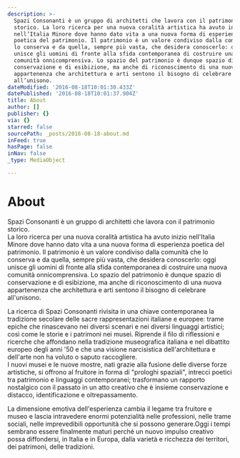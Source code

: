 ```yaml
---
description: >-
  Spazi Consonanti è un gruppo di architetti che lavora con il patrimonio
  storico. La loro ricerca per una nuova coralità artistica ha avuto inizio
  nell’Italia Minore dove hanno dato vita a una nuova forma di esperienza
  poetica del patrimonio. Il patrimonio è un valore condiviso dalla comunità che
  lo conserva e da quella, sempre più vasta, che desidera conoscerlo: oggi
  unisce gli uomini di fronte alla sfida contemporanea di costruire una nuova
  comunità onnicomprensiva. Lo spazio del patrimonio è dunque spazio di
  conservazione e di esibizione, ma anche di riconoscimento di una nuova
  appartenenza che architettura e arti sentono il bisogno di celebrare
  all’unisono.
dateModified: '2016-08-18T10:01:30.433Z'
datePublished: '2016-08-18T10:01:37.904Z'
title: About
author: []
publisher: {}
via: {}
starred: false
sourcePath: _posts/2016-08-18-about.md
inFeed: true
hasPage: false
inNav: false
_type: MediaObject

---
```

# About

Spazi Consonanti è un gruppo di architetti che lavora con il patrimonio storico.  
La loro ricerca per una nuova coralità artistica ha avuto inizio nell'Italia Minore dove hanno dato vita a una nuova forma di esperienza poetica del patrimonio. Il patrimonio è un valore condiviso dalla comunità che lo conserva e da quella, sempre più vasta, che desidera conoscerlo: oggi unisce gli uomini di fronte alla sfida contemporanea di costruire una nuova comunità onnicomprensiva. Lo spazio del patrimonio è dunque spazio di conservazione e di esibizione, ma anche di riconoscimento di una nuova appartenenza che architettura e arti sentono il bisogno di celebrare all'unisono.

La ricerca di Spazi Consonanti rivisita in una chiave contemporanea la tradizione secolare delle sacre rappresentazioni italiane e europee: trame epiche che rinascevano nei diversi scenari e nei diversi linguaggi artistici; così come le storie e i patrimoni nei musei. Riprende il filo di riflessioni e ricerche che affondano nella tradizione museografica italiana e nel dibattito europeo degli anni '50 e che una visione narcisistica dell'architettura e dell'arte non ha voluto o saputo raccogliere.  
I nuovi musei e le nuove mostre, nati grazie alla fusione delle diverse forze artistiche, si offrono al fruitore in forma di "prologhi spaziali", intrecci poetici tra patrimonio e linguaggi contemporanei; trasformano un rapporto nostalgico con il passato in un atto creativo che è insieme conservazione e distacco, identificazione e oltrepassamento. 

La dimensione emotiva dell'esperienza cambia il legame tra fruitore e museo e lascia intravedere enormi potenzialità nelle professioni, nelle trame sociali, nelle imprevedibili opportunità che si possono generare.Oggi i tempi sembrano essere finalmente maturi perché un nuovo impulso creativo possa diffondersi, in Italia e in Europa, dalla varietà e ricchezza dei territori, dei patrimoni, delle tradizioni.